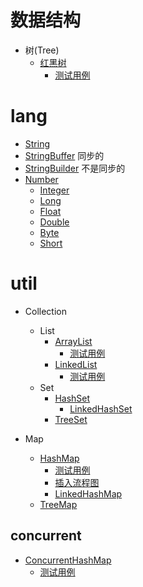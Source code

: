 # 数据结构

- 树(Tree)
  - [红黑树](./src/main/java/xyz/zzyitj/demo/tree/RBTree.java)
    - [测试用例](./src/test/java/xyz/zzyitj/demo/tree/RBTreeTest.java)

# lang
- [String](./src/main/java/xyz/zzyitj/source/java/lang/String.java)
- [StringBuffer](./src/main/java/xyz/zzyitj/source/java/lang/StringBuffer.java) 同步的
- [StringBuilder](./src/main/java/xyz/zzyitj/source/java/lang/StringBuilder.java) 不是同步的
- [Number](./src/main/java/xyz/zzyitj/source/java/lang/Number.java)
  - [Integer](./src/main/java/xyz/zzyitj/source/java/lang/Integer.java)
  - [Long](./src/main/java/xyz/zzyitj/source/java/lang/Long.java)
  - [Float](./src/main/java/xyz/zzyitj/source/java/lang/Float.java)
  - [Double](./src/main/java/xyz/zzyitj/source/java/lang/Double.java)
  - [Byte](./src/main/java/xyz/zzyitj/source/java/lang/Byte.java)
  - [Short](./src/main/java/xyz/zzyitj/source/java/lang/Short.java)

# util
- Collection
  - List
    - [ArrayList](./src/main/java/xyz/zzyitj/source/java/util/ArrayList.java)
      - [测试用例](./src/test/java/xyz/zzyitj/java/util/ArrayListTest.java)
    - [LinkedList](./src/main/java/xyz/zzyitj/source/java/util/LinkedList.java)
      - [测试用例](./src/test/java/xyz/zzyitj/java/util/LinkedListTest.java)
  - Set
    - [HashSet](./src/main/java/xyz/zzyitj/source/java/util/HashSet.java)
      - [LinkedHashSet](./src/main/java/xyz/zzyitj/source/java/util/LinkedHashSet.java)
    - [TreeSet](./src/main/java/xyz/zzyitj/source/java/util/TreeSet.java)
  
- Map
  - [HashMap](./src/main/java/xyz/zzyitj/source/java/util/HashMap.java)
    - [测试用例](./src/test/java/xyz/zzyitj/java/util/HashMapTest.java)
    - [插入流程图](./流程图/util/HashMap/插入流程图.png)
    - [LinkedHashMap](./src/main/java/xyz/zzyitj/source/java/util/LinkedHashMap.java)
  - [TreeMap](./src/main/java/xyz/zzyitj/source/java/util/TreeMap.java)
  
## concurrent

- [ConcurrentHashMap](./src/main/java/xyz/zzyitj/source/java/util/concurrent/ConcurrentHashMap.java)
  - [测试用例](./src/test/java/xyz/zzyitj/java/util/concurrent/ConcurrentHashMapTest.java)